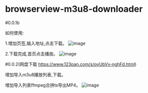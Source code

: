 # browserview-m3u8-downloader
#0.0.1b

如何使用:

1.增加页签,输入地址,点击下载。
![image](https://user-images.githubusercontent.com/12792054/219934675-07f108d5-6ce2-42ef-a766-136a357b7ef2.png)


2.下载完成,首页点击播放。
![image](https://user-images.githubusercontent.com/12792054/219933300-12bd7d0b-7b1f-4845-9520-3431aff2195c.png)

#0.0.2(网盘下载 https://www.123pan.com/s/oyUbVv-nghFd.html)

增加导入m3u8播放列表,下载。

增加导入列表ffmpeg合拼ts导出MP4。
![image](https://user-images.githubusercontent.com/12792054/225645257-36aaa47b-aef7-4338-8cc7-55d41562f6f8.png)
